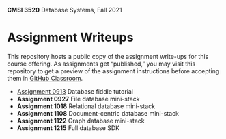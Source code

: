 **CMSI 3520** Database Systems, Fall 2021

# Assignment Writeups
This repository hosts a public copy of the assignment write-ups for this course offering. As assignments get “published,” you may visit this repository to get a preview of the assignment instructions before accepting them in [GitHub Classroom](https://classroom.github.com).

- [Assignment 0913](./fiddle-tutorial.md) Database fiddle tutorial
- **Assignment 0927** <!-- [Assignment 0927](./file-db-mini-stack.md) --> File database mini-stack
- **Assignment 1018** <!-- [Assignment 1018](./relational-db-mini-stack.md) --> Relational database mini-stack
- **Assignment 1108** <!-- [Assignment 1108](./document-db-mini-stack.md) --> Document-centric database mini-stack
- **Assignment 1122** <!-- [Assignment 1122](./graph-db-mini-stack.md) --> Graph database mini-stack
- **Assignment 1215** <!-- [Assignment 1215](./full-db-sdk.md) --> Full database SDK

